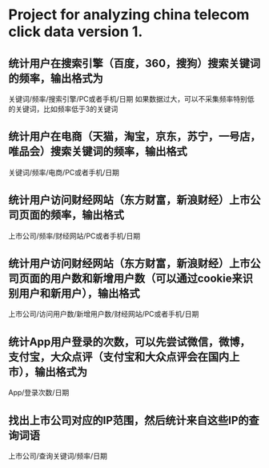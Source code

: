 # Project for analyzing china telecom click data version 1.

## 统计用户在搜索引擎（百度，360，搜狗）搜索关键词的频率，输出格式为
关键词/频率/搜索引擎/PC或者手机/日期
如果数据过大，可以不采集频率特别低的关键词，比如频率低于3的关键词

## 统计用户在电商（天猫，淘宝，京东，苏宁，一号店，唯品会）搜索关键词的频率，输出格式
关键词/频率/电商/PC或者手机/日期

## 统计用户访问财经网站（东方财富，新浪财经）上市公司页面的频率，输出格式
上市公司/频率/财经网站/PC或者手机/日期

## 统计用户访问财经网站（东方财富，新浪财经）上市公司页面的用户数和新增用户数（可以通过cookie来识别用户和新用户），输出格式
上市公司/访问用户数/新增用户数/财经网站/PC或者手机/日期

## 统计App用户登录的次数，可以先尝试微信，微博，支付宝，大众点评（支付宝和大众点评会在国内上市），输出格式为
App/登录次数/日期

## 找出上市公司对应的IP范围，然后统计来自这些IP的查询词语
上市公司/查询关键词/频率/日期
